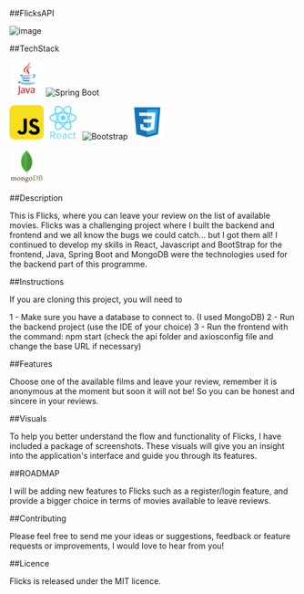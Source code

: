 ##FlicksAPI 

![image]([https://github.com/G-don/SpringBoot-FlciksAPI/blob/main/VISUALS/1.png])


##TechStack

<p align="left">
<img src="https://github.com/Drete457/Drete457/blob/master/icons/java-original.svg" alt="java" width="60" height="60"/>
<img width="60" src="https://user-images.githubusercontent.com/25181517/183891303-41f257f8-6b3d-487c-aa56-c497b880d0fb.png" alt="Spring Boot" title="Spring Boot"/>
</p>

<p align="left">
<img src="https://github.com/Drete457/Drete457/blob/master/icons/javascript-original.svg" alt="javascript" width="60" height="60"/>
<img src="https://github.com/Drete457/Drete457/blob/master/icons/react-original-wordmark.svg" alt="javascript" width="60" height="60"/>
<img width="60" src="https://user-images.githubusercontent.com/25181517/183898054-b3d693d4-dafb-4808-a509-bab54cf5de34.png" alt="Bootstrap" title="Bootstrap"/>
<img src="https://github.com/Drete457/Drete457/blob/master/icons/css3-original-wordmark.svg" alt="css3" width="60" height="60"/>
</p>

<p align="left">
<img src="https://github.com/Drete457/Drete457/blob/master/icons/mongodb-original-wordmark.svg" alt="mongoDb" width="60" height="60"/>
</p>


##Description

This is Flicks, where you can leave your review on the list of available movies. Flicks was a challenging project where I built the backend and frontend and we all know the bugs we could catch... but I got them all!
I continued to develop my skills in React, Javascript and BootStrap for the frontend, Java, Spring Boot and MongoDB were the technologies used for the backend part of this programme.  

##Instructions

If you are cloning this project, you will need to

1 - Make sure you have a database to connect to. (I used MongoDB)
2 - Run the backend project (use the IDE of your choice)
3 - Run the frontend with the command: npm start (check the api folder and axiosconfig file and change the base URL if necessary)


##Features

Choose one of the available films and leave your review, remember it is anonymous at the moment but soon it will not be! So you can be honest and sincere in your reviews. 


##Visuals

To help you better understand the flow and functionality of Flicks, I have included a package of screenshots. These visuals will give you an insight into the application's interface and guide you through its features.

##ROADMAP

I will be adding new features to Flicks such as a register/login feature, and provide a bigger choice in terms of movies available to leave reviews.

##Contributing

Please feel free to send me your ideas or suggestions, feedback or feature requests or improvements, I would love to hear from you! 

##Licence

Flicks is released under the MIT licence. 
